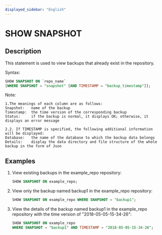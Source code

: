 ```yaml
---
displayed_sidebar: "English"
---
```


# SHOW SNAPSHOT

## Description

This statement is used to view backups that already exist in the repository.

Syntax:

```sql
SHOW SNAPSHOT ON `repo_name`
[WHERE SNAPSHOT = "snapshot" [AND TIMESTAMP = "backup_timestamp"]];
```

Note:

```plain text
1.The meanings of each column are as follows:
Snapshot:   name of the backup
Timestamp:  the time version of the corresponding backup
Status:     if the backup is normal, it displays OK; otherwise, it displays an error message

2.2. If TIMESTAMP is specified, the following additional information will be displayed:
Database:   the name of the database to which the backup data belongs
Details:    display the data directory and file structure of the whole backup in the form of Json
```

## Examples

1. View existing backups in the example_repo repository:

    ```sql
    SHOW SNAPSHOT ON example_repo;
    ```

2. View only the backup named backup1 in the example_repo repository:

    ```sql
    SHOW SNAPSHOT ON example_repo WHERE SNAPSHOT = "backup1";
    ```

3. View the details of the backup named backup1 in the example_repo repository with the time version of "2018-05-05-15-34-26":

    ```sql
    SHOW SNAPSHOT ON example_repo
    WHERE SNAPSHOT = "backup1" AND TIMESTAMP = "2018-05-05-15-34-26";
    ```
